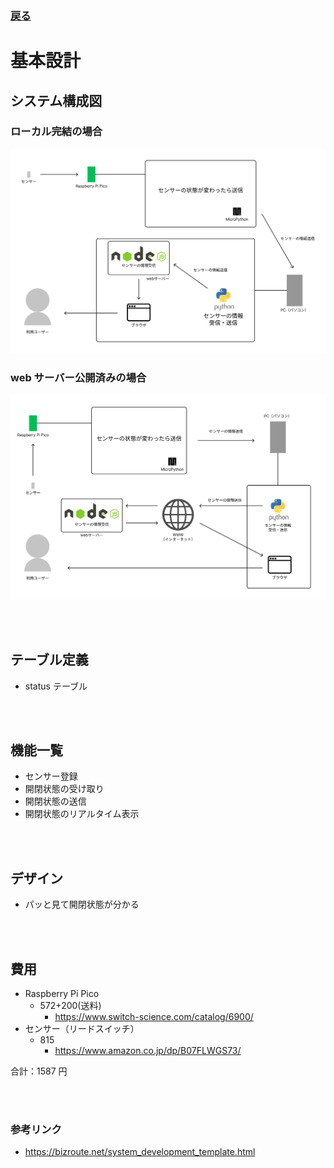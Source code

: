 ### [戻る](./../process.md)

# 基本設計

## システム構成図

### ローカル完結の場合

<img src="../images/system-1.svg" alt="system" />

### web サーバー公開済みの場合

<img src="../images/system-2.svg" alt="system" />

<br><br>

## テーブル定義

- status テーブル

<br><br>

## 機能一覧

- センサー登録
- 開閉状態の受け取り
- 開閉状態の送信
- 開閉状態のリアルタイム表示

<br><br>

## デザイン

- パッと見て開閉状態が分かる

<br><br>

## 費用

- Raspberry Pi Pico
  - 572+200(送料)
    - https://www.switch-science.com/catalog/6900/
- センサー（リードスイッチ）
  - 815
    - https://www.amazon.co.jp/dp/B07FLWGS73/

合計：1587 円

<br><br>

### 参考リンク

- https://bizroute.net/system_development_template.html
